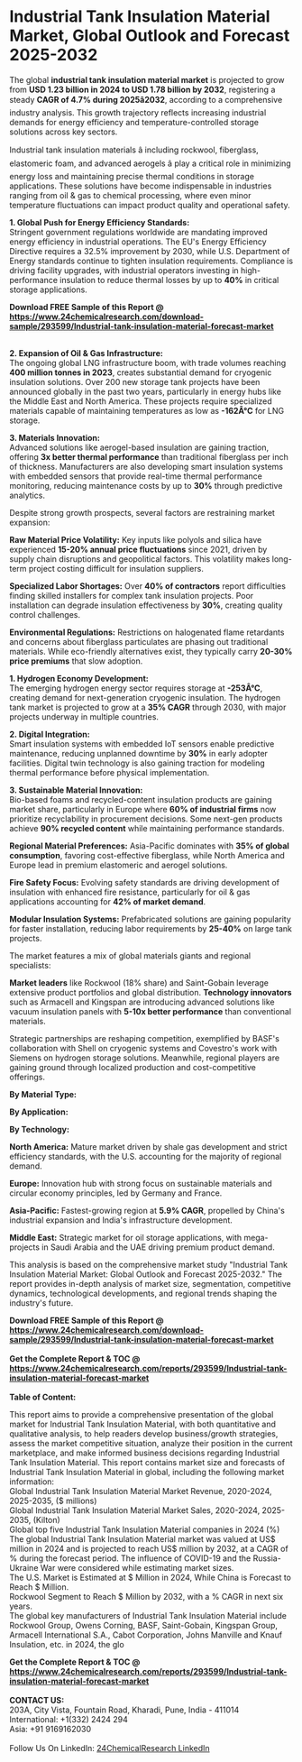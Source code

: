 <h1>Industrial Tank Insulation Material Market, Global Outlook and Forecast 2025-2032</h1><p>The global <strong>industrial tank insulation material market</strong> is projected to grow from <strong>USD 1.23 billion in 2024 to USD 1.78 billion by 2032</strong>, registering a steady <strong>CAGR of 4.7% during 2025â2032</strong>, according to a comprehensive industry analysis. This growth trajectory reflects increasing industrial demands for energy efficiency and temperature-controlled storage solutions across key sectors.</p><p>Industrial tank insulation materials â including rockwool, fiberglass, elastomeric foam, and advanced aerogels â play a critical role in minimizing energy loss and maintaining precise thermal conditions in storage applications. These solutions have become indispensable in industries ranging from oil &amp; gas to chemical processing, where even minor temperature fluctuations can impact product quality and operational safety.</p><p><strong>1. Global Push for Energy Efficiency Standards:</strong><br>
Stringent government regulations worldwide are mandating improved energy efficiency in industrial operations. The EU's Energy Efficiency Directive requires a 32.5% improvement by 2030, while U.S. Department of Energy standards continue to tighten insulation requirements. Compliance is driving facility upgrades, with industrial operators investing in high-performance insulation to reduce thermal losses by up to <strong>40%</strong> in critical storage applications.</p><div><b>Download FREE Sample of this Report @ 
            <a href="https://www.24chemicalresearch.com/download-sample/293599/Industrial-tank-insulation-material-forecast-market">
            https://www.24chemicalresearch.com/download-sample/293599/Industrial-tank-insulation-material-forecast-market</a></b></div><br><p><strong>2. Expansion of Oil &amp; Gas Infrastructure:</strong><br>
The ongoing global LNG infrastructure boom, with trade volumes reaching <strong>400 million tonnes in 2023</strong>, creates substantial demand for cryogenic insulation solutions. Over 200 new storage tank projects have been announced globally in the past two years, particularly in energy hubs like the Middle East and North America. These projects require specialized materials capable of maintaining temperatures as low as <strong>-162Â°C</strong> for LNG storage.</p><p><strong>3. Materials Innovation:</strong><br>
Advanced solutions like aerogel-based insulation are gaining traction, offering <strong>3x better thermal performance</strong> than traditional fiberglass per inch of thickness. Manufacturers are also developing smart insulation systems with embedded sensors that provide real-time thermal performance monitoring, reducing maintenance costs by up to <strong>30%</strong> through predictive analytics.</p><p>Despite strong growth prospects, several factors are restraining market expansion:</p><p><strong>Raw Material Price Volatility:</strong> Key inputs like polyols and silica have experienced <strong>15-20% annual price fluctuations</strong> since 2021, driven by supply chain disruptions and geopolitical factors. This volatility makes long-term project costing difficult for insulation suppliers.</p><p><strong>Specialized Labor Shortages:</strong> Over <strong>40% of contractors</strong> report difficulties finding skilled installers for complex tank insulation projects. Poor installation can degrade insulation effectiveness by <strong>30%</strong>, creating quality control challenges.</p><p><strong>Environmental Regulations:</strong> Restrictions on halogenated flame retardants and concerns about fiberglass particulates are phasing out traditional materials. While eco-friendly alternatives exist, they typically carry <strong>20-30% price premiums</strong> that slow adoption.</p><p><strong>1. Hydrogen Economy Development:</strong><br>
The emerging hydrogen energy sector requires storage at <strong>-253Â°C</strong>, creating demand for next-generation cryogenic insulation. The hydrogen tank market is projected to grow at a <strong>35% CAGR</strong> through 2030, with major projects underway in multiple countries.</p><p><strong>2. Digital Integration:</strong><br>
Smart insulation systems with embedded IoT sensors enable predictive maintenance, reducing unplanned downtime by <strong>30%</strong> in early adopter facilities. Digital twin technology is also gaining traction for modeling thermal performance before physical implementation.</p><p><strong>3. Sustainable Material Innovation:</strong><br>
Bio-based foams and recycled-content insulation products are gaining market share, particularly in Europe where <strong>60% of industrial firms</strong> now prioritize recyclability in procurement decisions. Some next-gen products achieve <strong>90% recycled content</strong> while maintaining performance standards.</p><p><strong>Regional Material Preferences:</strong> Asia-Pacific dominates with <strong>35% of global consumption</strong>, favoring cost-effective fiberglass, while North America and Europe lead in premium elastomeric and aerogel solutions.</p><p><strong>Fire Safety Focus:</strong> Evolving safety standards are driving development of insulation with enhanced fire resistance, particularly for oil &amp; gas applications accounting for <strong>42% of market demand</strong>.</p><p><strong>Modular Insulation Systems:</strong> Prefabricated solutions are gaining popularity for faster installation, reducing labor requirements by <strong>25-40%</strong> on large tank projects.</p><p>The market features a mix of global materials giants and regional specialists:</p><p><strong>Market leaders</strong> like Rockwool (18% share) and Saint-Gobain leverage extensive product portfolios and global distribution. <strong>Technology innovators</strong> such as Armacell and Kingspan are introducing advanced solutions like vacuum insulation panels with <strong>5-10x better performance</strong> than conventional materials.</p><p>Strategic partnerships are reshaping competition, exemplified by BASF's collaboration with Shell on cryogenic systems and Covestro's work with Siemens on hydrogen storage solutions. Meanwhile, regional players are gaining ground through localized production and cost-competitive offerings.</p><p><strong>By Material Type:</strong></p><p><strong>By Application:</strong></p><p><strong>By Technology:</strong></p><p><strong>North America:</strong> Mature market driven by shale gas development and strict efficiency standards, with the U.S. accounting for the majority of regional demand.</p><p><strong>Europe:</strong> Innovation hub with strong focus on sustainable materials and circular economy principles, led by Germany and France.</p><p><strong>Asia-Pacific:</strong> Fastest-growing region at <strong>5.9% CAGR</strong>, propelled by China's industrial expansion and India's infrastructure development.</p><p><strong>Middle East:</strong> Strategic market for oil storage applications, with mega-projects in Saudi Arabia and the UAE driving premium product demand.</p><p>This analysis is based on the comprehensive market study "Industrial Tank Insulation Material Market: Global Outlook and Forecast 2025-2032." The report provides in-depth analysis of market size, segmentation, competitive dynamics, technological developments, and regional trends shaping the industry's future.</p><div><b>Download FREE Sample of this Report @ 
            <a href="https://www.24chemicalresearch.com/download-sample/293599/Industrial-tank-insulation-material-forecast-market">
            https://www.24chemicalresearch.com/download-sample/293599/Industrial-tank-insulation-material-forecast-market</a></b></div><br><div><b>Get the Complete Report & TOC @ 
            <a href="https://www.24chemicalresearch.com/reports/293599/Industrial-tank-insulation-material-forecast-market">
            https://www.24chemicalresearch.com/reports/293599/Industrial-tank-insulation-material-forecast-market</a></b></div><br>
            <b>Table of Content:</b><p>This report aims to provide a comprehensive presentation of the global market for Industrial Tank Insulation Material, with both quantitative and qualitative analysis, to help readers develop business/growth strategies, assess the market competitive situation, analyze their position in the current marketplace, and make informed business decisions regarding Industrial Tank Insulation Material. This report contains market size and forecasts of Industrial Tank Insulation Material in global, including the following market information:<br />
Global Industrial Tank Insulation Material Market Revenue, 2020-2024, 2025-2035, ($ millions)<br />
Global Industrial Tank Insulation Material Market Sales, 2020-2024, 2025-2035, (Kilton)<br />
Global top five Industrial Tank Insulation Material companies in 2024 (%)<br />
The global Industrial Tank Insulation Material market was valued at US$ million in 2024 and is projected to reach US$ million by 2032, at a CAGR of % during the forecast period. The influence of COVID-19 and the Russia-Ukraine War were considered while estimating market sizes.<br />
The U.S. Market is Estimated at $ Million in 2024, While China is Forecast to Reach $ Million.<br />
Rockwool Segment to Reach $ Million by 2032, with a % CAGR in next six years.<br />
The global key manufacturers of Industrial Tank Insulation Material include Rockwool Group, Owens Corning, BASF, Saint-Gobain, Kingspan Group, Armacell International S.A., Cabot Corporation, Johns Manville and Knauf Insulation, etc. in 2024, the glo</p><div><b>Get the Complete Report & TOC @ 
            <a href="https://www.24chemicalresearch.com/reports/293599/Industrial-tank-insulation-material-forecast-market">
            https://www.24chemicalresearch.com/reports/293599/Industrial-tank-insulation-material-forecast-market</a></b></div><br><b>CONTACT US:</b><br>
            203A, City Vista, Fountain Road, Kharadi, Pune, India - 411014<br>
            International: +1(332) 2424 294<br>
            Asia: +91 9169162030 <br><br>
            Follow Us On LinkedIn: <a href="https://www.linkedin.com/company/24chemicalresearch/">24ChemicalResearch LinkedIn</a>